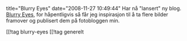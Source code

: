 title="Blurry Eyes"
date="2008-11-27 10:49:44"
Har nå "lansert" ny blog. <a href="http://blurry-eyes.net">Blurry Eyes</a>, for håpentligvis så får jeg inspirasjon til å ta flere bilder framover og publisert dem på fotobloggen min.

[[!tag  blurry-eyes
[[!tag  generelt
